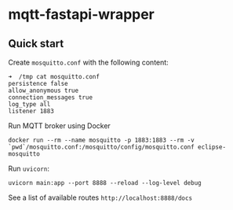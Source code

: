# mqtt-fastapi-wrapper

## Quick start

Create `mosquitto.conf` with the following content:

    ➜  /tmp cat mosquitto.conf 
    persistence false
    allow_anonymous true
    connection_messages true
    log_type all
    listener 1883


Run MQTT broker using Docker

    docker run --rm --name mosquitto -p 1883:1883 --rm -v `pwd`/mosquitto.conf:/mosquitto/config/mosquitto.conf eclipse-mosquitto

Run `uvicorn`:

    uvicorn main:app --port 8888 --reload --log-level debug

See a list of available routes `http://localhost:8888/docs`
